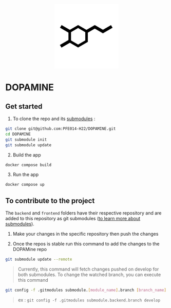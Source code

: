 <div align="center">
  <img src="./doc/logo.png" width="200" />
</div>

# DOPAMINE

## Get started

1. To clone the repo and its [submodules](https://git-scm.com/book/en/v2/Git-Tools-Submodules) :

```sh
git clone git@github.com:PFE014-H22/DOPAMINE.git
cd DOPAMINE
git submodule init
git submodule update
```

2. Build the app
```sh
docker compose build
```

3. Run the app

```sh
docker compose up
```

## To contribute to the project

The `backend` and `frontend` folders have their respective repository and are added to this repository as git submodules ([to learn more about submodules](https://git-scm.com/book/en/v2/Git-Tools-Submodules)).

1. Make your changes in the specific repository then push the changes

2. Once the repos is stable run this command to add the changes to the DOPAMine repo
```sh
git submodule update --remote
```
> Currently, this command will fetch changes pushed on develop for both submodules. To change the watched branch, you can execute this command 
```sh
git config -f .gitmodules submodule.[module_name].branch [branch_name]
```
> ex : `git config -f .gitmodules submodule.backend.branch develop`
